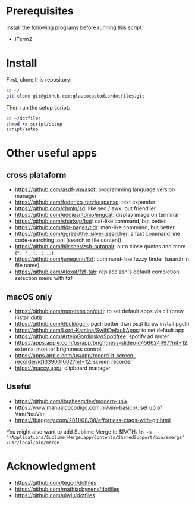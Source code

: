 # Prerequisites

Install the following programs before running this script:

- iTerm2

# Install

First, clone this repository:

```bash
cd ~/
git clone git@github.com:glaucocustodio/dotfiles.git
```

Then run the setup script:

```bash
cd ~/dotfiles
chmod +x script/setup
script/setup
```

# Other useful apps

## cross plataform

- https://github.com/asdf-vm/asdf: programming language version manager
- https://github.com/federico-terzi/espanso: text expander
- https://github.com/chmln/sd: like sed / awk, but friendlier
- https://github.com/eddieantonio/imgcat: display image on terminal
- https://github.com/sharkdp/bat: cat-like command, but better
- https://github.com/tldr-pages/tldr: man-like command, but better
- https://github.com/ggreer/the_silver_searcher: a fast command line code-searching tool (search in file content)
- https://github.com/hlissner/zsh-autopair: auto close quotes and more (`", ', (, [...`)
- https://github.com/junegunn/fzf: command-line fuzzy finder (search in file name)
- https://github.com/Aloxaf/fzf-tab: replace zsh's default completion selection menu with fzf

## macOS only

- https://github.com/moretension/duti: to set default apps via cli (brew install duti)
- https://github.com/dbcli/pgcli: pgcli better than psql (brew install pgcli)
- https://github.com/Lord-Kamina/SwiftDefaultApps: to set default app
- https://github.com/ArtemGordinsky/Spotifree: spotify ad muter
- https://apps.apple.com/us/app/brightness-slider/id456624497?mt=12: external monitor brightness control
- https://apps.apple.com/us/app/record-it-screen-recorder/id1339001002?mt=12: screen recorder
- https://maccy.app/: clipboard manager

## Useful

- https://github.com/ibraheemdev/modern-unix
- https://www.manualdocodigo.com.br/vim-basico/: set up of Vim/NeoVim
- https://tbaggery.com/2011/08/08/effortless-ctags-with-git.html

You might also want to add Sublime Merge to $PATH: `ln -s "/Applications/Sublime Merge.app/Contents/SharedSupport/bin/smerge" /usr/local/bin/merge`

# Acknowledgment

- https://github.com/tegon/dotfiles
- https://github.com/mathiasbynens/dotfiles
- https://github.com/ulwlu/dotfiles
